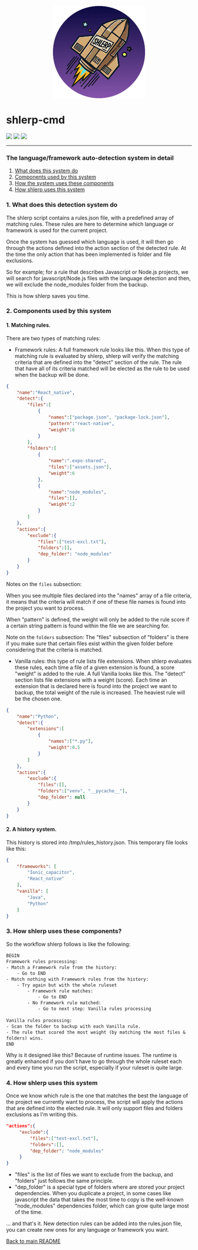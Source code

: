 <div align="center">
  <img src="../resources/rocket_shlerp.png" alt="shlerp logo" width="250">
</div>


# shlerp-cmd
[![](https://img.shields.io/static/v1?label=Platform&message=Linux%20%7C%20macOS&color=deeppink)](#) [![](https://img.shields.io/static/v1?label=Python&message=v3.9%2B&color=blue)](#) [![](https://img.shields.io/static/v1?label=Click&message=v8.1.7&color=purple)](#)
___

### The language/framework auto-detection system in detail

1. [What does this system do](#1-what-does-this-detection-system-do)
2. [Components used by this system](#2-components-used-by-this-system)
3. [How the system uses these components](#3-how-shlerp-uses-these-components)
4. [How shlerp uses this system](#4-how-shlerp-uses-this-system)

### 1. What does this detection system do

The shlerp script contains a rules.json file, with a predefined array of matching rules.
These rules are here to determine which language or framework is used for the current project.

Once the system has guessed which language is used, it will then go through the actions defined into the action section of the detected rule.
At the time the only action that has been implemented is folder and file exclusions.

So for example; for a rule that describes Javascript or Node.js projects, we will search for javascript/Node.js files with the language detection and then, we will exclude the node_modules folder from the backup.

This is how shlerp saves you time.

### 2. Components used by this system
#### 1. Matching rules.
There are two types of matching rules:

- Framework rules:
A full framework rule looks like this. When this type of matching rule is evaluated by shlerp, shlerp will verify the matching criteria that are defined into the "detect" section of the rule.
The rule that have all of its criteria matched will be elected as the rule to be used when the backup will be done.
```json
{
    "name":"React_native",
    "detect":{
        "files":[
            {
                "names":["package.json", "package-lock.json"],
                "pattern":"react-native",
                "weight":6
            }
        ],
        "folders":[
            {
                "name":".expo-shared",
                "files":["assets.json"],
                "weight":6
            },
            {
                "name":"node_modules",
                "files":[],
                "weight":2
            }
        ]
    },
    "actions":{
        "exclude":{
            "files":["test-excl.txt"],
            "folders":[],
            "dep_folder": "node_modules"
        }
    }
}
```
Notes on the ```files``` subsection:

When you see multiple files declared into the "names" array of a file criteria, it means that the criteria will match if one of these file names is found into the project you want to process.

When "pattern" is defined, the weight will only be added to the rule score if a certain string pattern is found within the file we are searching for.

Note on the ```folders``` subsection: The "files" subsection of "folders" is there if you make sure that certain files exist within the given folder before considering that the criteria is matched.


- Vanilla rules: this type of rule lists file extensions. When shlerp evaluates these rules, each time a file of a given extension is found, a score "weight" is added to the rule.
A full Vanilla looks like this. The "detect" section lists file extensions with a weight (score).
Each time an extension that is declared here is found into the project we want to backup, the total weight of the rule is increased.
The heaviest rule will be the chosen one.
```json
{
    "name":"Python",
    "detect":{
        "extensions":[
            {
                "names":["*.py"],
                "weight":0.5
            }
        ]
    },
    "actions":{
        "exclude":{
            "files":[],
            "folders":["venv", "__pycache__"],
            "dep_folder": null
        }
    }
}
```

#### 2. A history system.
This history is stored into /tmp/rules_history.json. This temporary file looks like this:
```json
{
    "frameworks": [
        "Ionic_capacitor",
        "React_native"
    ],
    "vanilla": [
        "Java",
        "Python"
    ]
}
```

### 3. How shlerp uses these components?

So the workflow shlerp follows is like the following:
```
BEGIN
Framework rules processing:
- Match a Framework rule from the history:
	- Go to END
- Match nothing with Framework rules from the history:
	- Try again but with the whole ruleset
		- Framework rule matches:
			- Go to END
		- No Framework rule matched:
			- Go to next step: Vanilla rules processing

Vanilla rules processing:
- Scan the folder to backup with each Vanilla rule.
- The rule that scored the most weight (by matching the most files & folders) wins.
END
```
Why is it designed like this? Because of runtime issues. The runtime is greatly enhanced if you don't have to go through the whole ruleset each and every time you run the script, especially if your ruleset is quite large.

### 4. How shlerp uses this system

Once we know which rule is the one that matches the best the language of the project we currently want to process, the script will apply the actions that are defined into the elected rule. It will only support files and folders exclusions as I'm writing this.
```json
"actions":{
     "exclude":{
         "files":["test-excl.txt"],
         "folders":[],
         "dep_folder": "node_modules"
     }
}
```
 - "files" is the list of files we want to exclude from the backup, and "folders" just follows the same principle.
 - "dep_folder" is a special type of folders where are stored your project dependencies. 
 When you duplicate a project, in some cases like javascript the data that takes the most time to copy is the well-known "node_modules" dependencies folder, which can grow quite large most of the time.


... and that's it. New detection rules can be added into the rules.json file, you can create new ones for any language or framework you want.

[Back to main README](https://github.com/synka777/shlerp-cmd)